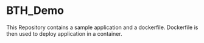 # BTH_Demo
This Repository contains a sample application and a dockerfile.
Dockerfile is then used to deploy application in a container.
